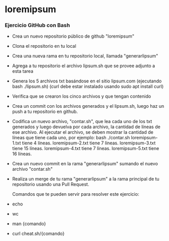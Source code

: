 # loremipsum

### Ejercicio GitHub con Bash

- Crea un nuevo repositorio público de github "loremipsum"
- Clona el repositorio en tu local
- Crea una nueva rama en tu repositorio local, llamada "generarlipsum"
- Agrega  a tu repositorio el archivo lipsum.sh que se provee adjunto a esta tarea
- Genera los 5 archivos txt basándose en el sitio lipsum.com (ejecutando bash ./lipsum.sh) (curl debe estar instalado usando sudo apt install       curl)
- Verifica que se crearon los cinco archivos y que tengan contenido
- Crea un commit con los archivos generados y el lipsum.sh, luego haz un push a tu repositorio en github.
- Codifica un nuevo archivo, "contar.sh", que lea cada uno de los txt generados y luego devuelva por cada archivo, la cantidad de líneas de ese     archivo.
  Al ejecutar el archivo, se deben mostrar la cantidad de líneas que tiene cada uno, por ejemplo:
    bash ./contar.sh
    loremipsum-1.txt tiene 4 líneas.
    loremipsum-2.txt tiene 7 líneas.
    loremipsum-3.txt tiene 15 líneas.
    loremipsum-4.txt tiene 7 líneas.
    loremipsum-5.txt tiene 16 líneas.
- Crea un nuevo commit en la rama "generarlipsum" sumando el nuevo archivo "contar.sh"
- Realiza un merge de tu rama "generarlipsum" a la rama principal de tu repositorio usando una Pull Request.


  Comandos que te pueden servir para resolver este ejercicio:
- echo
- wc
- man {comando}
- curl cheat.sh/{comando}

